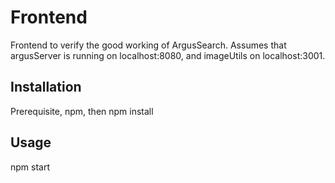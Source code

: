 # Frontend
Frontend to verify the good working of ArgusSearch.
Assumes that argusServer is running on localhost:8080, and imageUtils on localhost:3001.
## Installation
Prerequisite, npm, then npm install
## Usage
npm start
